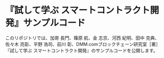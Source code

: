 # 『試して学ぶ スマートコントラクト開発』サンプルコード

このリポジトリでは、加嵜 長門、篠原 航、金 志京、河西 紀明、田中 克典、佐々木 亮彰、平野 浩司、前川 彰、DMM.comブロックチェーン研究室［著］『試して学ぶ スマートコントラクト開発』のサンプルコードを公開します。
